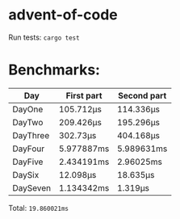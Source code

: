 # advent-of-code

Run tests: `cargo test`
# Benchmarks:
| Day | First part | Second part |
| --- | --- | --- |
| DayOne | 105.712µs | 114.336µs |
| DayTwo | 209.426µs | 195.296µs |
| DayThree | 302.73µs | 404.168µs |
| DayFour | 5.977887ms | 5.989631ms |
| DayFive | 2.434191ms | 2.96025ms |
| DaySix | 12.098µs | 18.635µs |
| DaySeven | 1.134342ms | 1.319µs |


Total: `19.860021ms`
